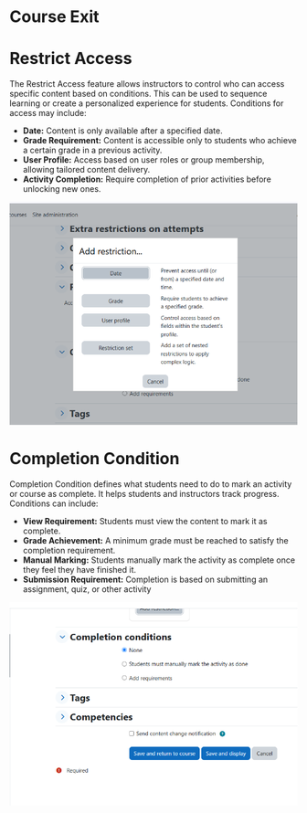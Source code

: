 # Course Exit

# Restrict Access
The Restrict Access feature allows instructors to control who can access specific content based on conditions. This can be used to sequence learning or create a personalized experience for students. Conditions for access may include:

* **Date:** Content is only available after a specified date.
* **Grade Requirement:** Content is accessible only to students who achieve a certain grade in a previous activity.
* **User Profile:** Access based on user roles or group membership, allowing tailored content delivery.
* **Activity Completion:** Require completion of prior activities before unlocking new ones.

![alt text](res.png)

# Completion Condition
Completion Condition defines what students need to do to mark an activity or course as complete. It helps students and instructors track progress. Conditions can include:

* **View Requirement:** Students must view the content to mark it as complete.
* **Grade Achievement:** A minimum grade must be reached to satisfy the completion requirement.
* **Manual Marking:** Students manually mark the activity as complete once they feel they have finished it.
* **Submission Requirement:** Completion is based on submitting an assignment, quiz, or other activity

![alt text](cond.png)
